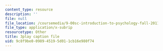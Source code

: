 ```yaml
---
content_type: resource
description: ''
file: null
file_location: /coursemedia/9-00sc-introduction-to-psychology-fall-2011/9c8f9be0098945195d011cb16e980f74_gRe7dy2HSTg.srt
file_type: application/x-subrip
resourcetype: Other
title: 3play caption file
uid: 9c8f9be0-0989-4519-5d01-1cb16e980f74
---
```

